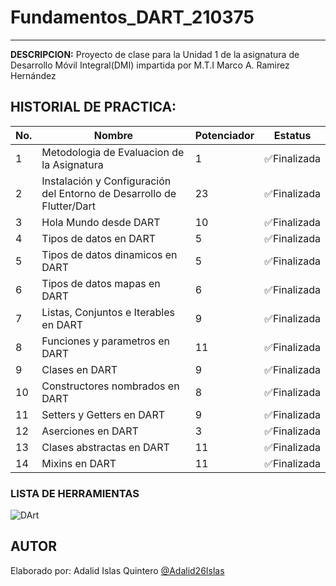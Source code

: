 # Fundamentos_DART_210375
------------
**DESCRIPCION:**
Proyecto de clase para la Unidad 1 de la asignatura de Desarrollo Móvil Integral(DMI) impartida por M.T.I Marco A. Ramirez Hernández

## HISTORIAL DE PRACTICA:

|No. |Nombre|Potenciador|Estatus|
|--|--|--|--|
|1|Metodologia de Evaluacion de la Asignatura|1|✅Finalizada|
|2|Instalación y Configuración del Entorno de Desarrollo de Flutter/Dart|23|✅Finalizada
|3|Hola Mundo desde DART|10|✅Finalizada|
|4|Tipos de datos en DART|5|✅Finalizada|
|5|Tipos de datos dinamicos en DART|5|✅Finalizada|
|6|Tipos de datos mapas en DART|6|✅Finalizada|
|7|Listas, Conjuntos e Iterables en DART|9|✅Finalizada|
|8|Funciones y parametros en DART|11|✅Finalizada|
|9|Clases en DART|9|✅Finalizada|
|10|Constructores nombrados en DART|8|✅Finalizada|
|11|Setters y Getters en DART|9|✅Finalizada|
|12|Aserciones en DART|3|✅Finalizada|
|13|Clases abstractas en DART|11|✅Finalizada|
|14|Mixins en DART|11|✅Finalizada|
### LISTA DE HERRAMIENTAS
![DArt](https://img.shields.io/badge/Dart-0175C2?style=for-the-badge&logo=dart&logoColor=white)


## AUTOR 
Elaborado por: Adalid Islas Quintero [@Adalid26Islas]()